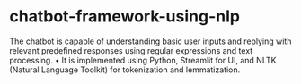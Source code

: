 # chatbot-framework-using-nlp
The chatbot is capable of understanding basic user inputs and replying with relevant predefined responses using       regular expressions and text processing. 
• It is implemented using Python, Streamlit for UI, and NLTK (Natural Language Toolkit) for tokenization and  lemmatization. 
